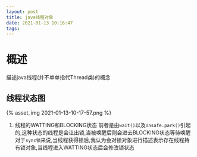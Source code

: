 ```yaml
---
layout: post
title: java线程对象
date: 2021-01-13 10:16:47
tags:
---
```

# 概述
描述java线程(并不单单指代Thread类)的概念
## 线程状态图
{% asset_img 2021-01-13-10-17-57.png %}
1. 线程的WATTING和BLOCKING状态
前者是由`wait()`以及`Unsafe.park()`引起的,这种状态的线程是会让出锁,当被唤醒后则会进去BLOCKING状态等待唤醒
对于`sync锁`来说,当线程获得锁后,我认为会对锁对象进行描述表示存在线程持有锁对象,当线程进入WATTING状态后会修改锁状态